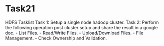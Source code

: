 # Task21
HDFS Tasklist Task 1: Setup a single node hadoop cluster.    Task 2:     Perform the following operation post cluster setup and share the result in a google doc.   - List Files.    - Read/Write Files.   - Upload/Download Files.   - File Management.   - Check Ownership and Validation.
